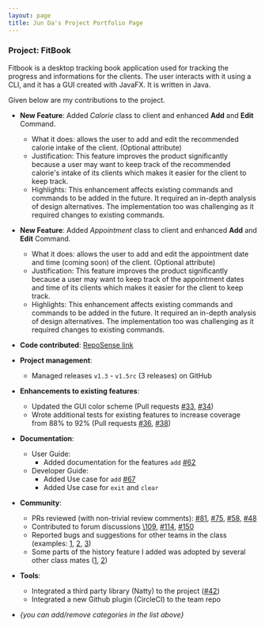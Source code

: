 ```yaml
---
layout: page
title: Jun Da's Project Portfolio Page
---
```


### Project: FitBook

Fitbook is a desktop tracking book application used for tracking the progress and informations
for the clients. The user interacts with it using a CLI, and it has a GUI created with JavaFX.
It is written in Java.

Given below are my contributions to the project.

* **New Feature**: Added *Calorie* class to client and enhanced **Add** and **Edit** Command.
  * What it does: allows the user to add and edit the recommended calorie intake of the client. (Optional attribute)
  * Justification: This feature improves the product significantly because a user may want to keep track of the
    recommended calorie's intake of its clients which makes it easier for the client to keep track.
  * Highlights: This enhancement affects existing commands and commands to be added in the future. It required an in-depth analysis of design alternatives. The implementation too was challenging as it required changes to existing commands.

* **New Feature**: Added *Appointment* class to client and enhanced **Add** and **Edit** Command.
  * What it does: allows the user to add and edit the appointment date and time (coming soon) of the client. (Optional attribute)
  * Justification: This feature improves the product significantly because a user may want to keep track of the
    appointment dates and time of its clients which makes it easier for the client to keep track.
  * Highlights: This enhancement affects existing commands and commands to be added in the future. It required an in-depth analysis of design alternatives. The implementation too was challenging as it required changes to existing commands.

* **Code contributed**: [RepoSense link]()

* **Project management**:
  * Managed releases `v1.3` - `v1.5rc` (3 releases) on GitHub

* **Enhancements to existing features**:
  * Updated the GUI color scheme (Pull requests [\#33](), [\#34]())
  * Wrote additional tests for existing features to increase coverage from 88% to 92% (Pull requests [\#36](), [\#38]())

* **Documentation**:
  * User Guide:
    * Added documentation for the features `add` [\#62](https://github.com/AY2223S2-CS2103T-T15-2/tp/pull/62)
  * Developer Guide:
    * Added Use case for `add` [\#67](https://github.com/AY2223S2-CS2103T-T15-2/tp/pull/67)
    * Added Use case for `exit` and `clear`

* **Community**:
  * PRs reviewed (with non-trivial review comments):
  [\#81](https://github.com/AY2223S2-CS2103T-T15-2/tp/pull/81),
  [\#75](https://github.com/AY2223S2-CS2103T-T15-2/tp/pull/75), 
  [\#58](https://github.com/AY2223S2-CS2103T-T15-2/tp/pull/58), 
  [\#48](https://github.com/AY2223S2-CS2103T-T15-2/tp/pull/48)
  * Contributed to forum discussions
  [\109](https://github.com/nus-cs2103-AY2223S2/forum/issues/109),
  [\#114](https://github.com/nus-cs2103-AY2223S2/forum/issues/114),
  [\#150](https://github.com/nus-cs2103-AY2223S2/forum/issues/150)
  * Reported bugs and suggestions for other teams in the class (examples: [1](), [2](), [3]())
  * Some parts of the history feature I added was adopted by several other class mates ([1](), [2]())

* **Tools**:
  * Integrated a third party library (Natty) to the project ([\#42]())
  * Integrated a new Github plugin (CircleCI) to the team repo

* _{you can add/remove categories in the list above}_
